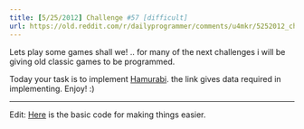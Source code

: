 ```yaml
---
title: [5/25/2012] Challenge #57 [difficult]
url: https://old.reddit.com/r/dailyprogrammer/comments/u4mkr/5252012_challenge_57_difficult/
---
```


Lets play some games shall we! .. for many of the next challenges i will be giving old classic games to be programmed. 

Today your task is to implement [Hamurabi](http://atariarchives.org/basicgames/showpage.php?page=78). the link gives data required in implementing. Enjoy! :)

________________________

Edit: [Here](http://pastebin.com/LvsZHGTd) is the basic code for making things easier.

